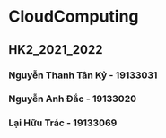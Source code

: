 # CloudComputing
## HK2_2021_2022
### Nguyễn Thanh Tân Kỷ - 19133031
### Nguyễn Anh Đắc - 19133020
### Lại Hữu Trác - 19133069
